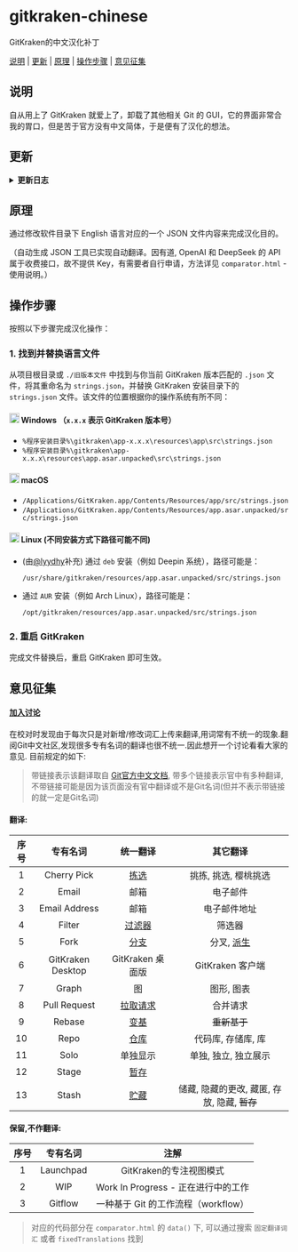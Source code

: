 # gitkraken-chinese

GitKraken的中文汉化补丁

[说明](#说明) | [更新](#更新) | [原理](#原理) | [操作步骤](#操作步骤) | [意见征集](#意见征集)

## 说明

自从用上了 GitKraken 就爱上了，卸载了其他相关 Git 的 GUI，它的界面非常合我的胃口，但是苦于官方没有中文简体，于是便有了汉化的想法。

## 更新

<details>
<summary>
<strong>更新日志</strong>
</summary>

|          日期           | 更新内容                                                            |                                                               感谢                                                               |
|:---------------------:|-----------------------------------------------------------------|:------------------------------------------------------------------------------------------------------------------------------:|
|      2025.02.11       | 接入 DeepSeek API                                                 |                                           [@YuanXiQWQ](https://github.com/YuanXiQWQ)                                           |
| 2024.02.27-2025.03.12 | 适配 9.12.0-10.8.0 版本                                             |                                           [@YuanXiQWQ](https://github.com/YuanXiQWQ)                                           |
|      2025.01.22       | 更新 OpenAI 模型选项并完善提示词, 修复差异比较逻辑无法检测删减与内容修改的问题并保留空行, 优化可视化对比和界面交互 |                                           [@YuanXiQWQ](https://github.com/YuanXiQWQ)                                           |
|      2025.01.20       | 根据 10.6.1 版本进行校对&修订                                             |                                           [@YuanXiQWQ](https://github.com/YuanXiQWQ)                                           |
|      2024.09.10       | 接入 OpenAI API, 更新、优化使用说明和页面交互, 新增文件上传/下载功能                      |                                           [@YuanXiQWQ](https://github.com/YuanXiQWQ)                                           |
|      2024.09.09       | 适配 10.3.0 版本                                                    | [@FXDYJ](https://github.com/FXDYJ) / [@Slinet6056](https://github.com/Slinet6056) / [@YuanXiQWQ](https://github.com/YuanXiQWQ) |
|      2024.02.27       | 明晰 compare.html 的使用说明和操作界面，可视化有道 API 配置，添加关于有道 API 的描述文件        |                                           [@YuanXiQWQ](https://github.com/YuanXiQWQ)                                           |
|      2024.02.27       | 适配 9.11.1 版本                                                    |                                             [@Jaffrez](https://github.com/Jaffrez)                                             |
|      2024.02.27       | 适配 9.5.1 版本                                                     |                                             [@buck178](https://github.com/buck178)                                             |
|      2023.09.11       | 适配 9.5.1 版本                                                     |                                           [@star-andy](https://github.com/star-andy)                                           |
|      2021.12.17       | 新增可视化对比，接入有道翻译 API                                              |                                        [@TanxiangCode](https://github.com/TanxiangCode)                                        |
|      2021.03.18       | 新增对比新旧版本区别，自动生成新版本的 JSON 文件的工具 compare.html                     |                                         [@DreamSaddle](https://github.com/DreamSaddle)                                         |
|      2020.08.18       | 在 Windows 2.7.0 版本 测试通过                                         |                                         [@Black-Spree](https://github.com/Black-Spree)                                         |
|      2019.10.01       | 在 macOS 10.14 GitKraken 6.2.0 测试通过                              |                                               [@yk47g](https://github.com/yk47g)                                               |

</details>

## 原理

通过修改软件目录下 English 语言对应的一个 JSON 文件内容来完成汉化目的。

（自动生成 JSON 工具已实现自动翻译。因有道, OpenAI 和 DeepSeek 的 API 属于收费接口，故不提供 Key，有需要者自行申请，方法详见 `comparator.html` - 使用说明。）

## 操作步骤

按照以下步骤完成汉化操作：

### 1. 找到并替换语言文件

从项目根目录或 `./旧版本文件` 中找到与你当前 GitKraken 版本匹配的 `.json` 文件，将其重命名为 `strings.json`，并替换
GitKraken 安装目录下的 `strings.json` 文件。该文件的位置根据你的操作系统有所不同：

#### <img src="https://upload.wikimedia.org/wikipedia/commons/thumb/5/5f/Windows_logo_-_2012.svg/1280px-Windows_logo_-_2012.svg.png" alt="Windows Icon" style="width: 18px; height: 18px;"> Windows （`x.x.x` 表示 GitKraken 版本号）

- `%程序安装目录%\gitkraken\app-x.x.x\resources\app\src\strings.json`
- `%程序安装目录%\gitkraken\app-x.x.x\resources\app.asar.unpacked\src\strings.json`

#### <img src="https://cdn-icons-png.flaticon.com/512/2/2235.png" alt="macOS Icon" style="width: 18px; height: 18px;"> macOS

- `/Applications/GitKraken.app/Contents/Resources/app/src/strings.json`
- `/Applications/GitKraken.app/Contents/Resources/app.asar.unpacked/src/strings.json`

#### <img src="https://upload.wikimedia.org/wikipedia/commons/thumb/3/35/Tux.svg/1024px-Tux.svg.png" alt="Linux Icon" style="width: 18px; height: 18px;"> Linux (不同安装方式下路径可能不同)

- (由[@lyydhy](https://github.com/lyydhy)补充) 通过 `deb` 安装（例如 Deepin 系统），路径可能是：

  `/usr/share/gitkraken/resources/app.asar.unpacked/src/strings.json`
- 通过 `AUR` 安装（例如 Arch Linux），路径可能是：

  `/opt/gitkraken/resources/app.asar.unpacked/src/strings.json`

### 2. 重启 GitKraken

完成文件替换后，重启 GitKraken 即可生效。

## 意见征集

#### [加入讨论](https://github.com/yk47g/gitkraken-chinese/discussions/33)

在校对时发现由于每次只是对新增/修改词汇上传来翻译,用词常有不统一的现象.翻阅Git中文社区,发现很多专有名词的翻译也很不统一.因此想开一个讨论看看大家的意见.
目前规定的如下:
> 带链接表示该翻译取自 [Git官方中文文档](https://git-scm.com/book/zh/v2),
> 带多个链接表示官中有多种翻译,
> 不带链接可能是因为该页面没有官中翻译或不是Git名词(但并不表示带链接的就一定是Git名词)

#### 翻译:

| 序号 |       专有名词        |                                                                                               统一翻译                                                                                                |                                                                            其它翻译                                                                            |
|:--:|:-----------------:|:-------------------------------------------------------------------------------------------------------------------------------------------------------------------------------------------------:|:----------------------------------------------------------------------------------------------------------------------------------------------------------:|
| 1  |    Cherry Pick    |                                   [拣选](https://git-scm.com/book/zh/v2/%e5%88%86%e5%b8%83%e5%bc%8f-Git-%e7%bb%b4%e6%8a%a4%e9%a1%b9%e7%9b%ae#_rebase_cherry_pick)                                   |                                                                        挑拣, 挑选, 樱桃挑选                                                                        |
| 2  |       Email       |                                                                                                邮箱                                                                                                 |                                                                            电子邮件                                                                            |
| 3  |   Email Address   |                                                                                                邮箱                                                                                                 |                                                                           电子邮件地址                                                                           |
| 4  |      Filter       |         [过滤器](https://git-scm.com/book/zh/v2/Git-%E5%9F%BA%E7%A1%80-%E6%9F%A5%E7%9C%8B%E6%8F%90%E4%BA%A4%E5%8E%86%E5%8F%B2.html#_%E9%99%90%E5%88%B6%E8%BE%93%E5%87%BA%E9%95%BF%E5%BA%A6)          |                                                                            筛选器                                                                             |
| 5  |       Fork        |                                   [分支](https://git-scm.com/book/zh/v2/GitHub-%E5%AF%B9%E9%A1%B9%E7%9B%AE%E5%81%9A%E5%87%BA%E8%B4%A1%E7%8C%AE.html#_github_flow)                                   | 分叉, [派生](https://git-scm.com/book/zh/v2/GitHub-%E5%AF%B9%E9%A1%B9%E7%9B%AE%E5%81%9A%E5%87%BA%E8%B4%A1%E7%8C%AE.html#_%E6%B4%BE%E7%94%9F%E9%A1%B9%E7%9B%AE) |
| 6  | GitKraken Desktop |                                                                                           GitKraken 桌面版                                                                                           |                                                                       GitKraken 客户端                                                                        |
| 7  |       Graph       |                                                                                                 图                                                                                                 |                                                                           图形, 图表                                                                           |
| 8  |   Pull Request    |            [拉取请求](https://git-scm.com/book/zh/v2/GitHub-%E5%AF%B9%E9%A1%B9%E7%9B%AE%E5%81%9A%E5%87%BA%E8%B4%A1%E7%8C%AE.html#_%E5%88%9B%E5%BB%BA%E6%8B%89%E5%8F%96%E8%AF%B7%E6%B1%82)             |                                                                            合并请求                                                                            |
| 9  |      Rebase       |                                                          [变基](https://git-scm.com/book/zh/v2/Git-%E5%88%86%E6%94%AF-%E5%8F%98%E5%9F%BA)                                                           |                                                                          ~~重新基于~~                                                                          |
| 10 |       Repo        | [仓库](https://git-scm.com/book/zh/v2/%E5%88%86%E5%B8%83%E5%BC%8F-Git-%E5%88%86%E5%B8%83%E5%BC%8F%E5%B7%A5%E4%BD%9C%E6%B5%81%E7%A8%8B.html#_%E9%9B%86%E4%B8%AD%E5%BC%8F%E5%B7%A5%E4%BD%9C%E6%B5%81) |                                                                        代码库, 存储库, 库                                                                         |
| 11 |       Solo        |                                                                                               单独显示                                                                                                |                                                                        单独, 独立, 独立展示                                                                        |
| 12 |       Stage       |                                             [暂存](https://git-scm.com/book/zh/v2/Git-%E5%B7%A5%E5%85%B7-%E4%BA%A4%E4%BA%92%E5%BC%8F%E6%9A%82%E5%AD%98)                                             |                                                                                                                                                            |
| 13 |       Stash       |                                             [贮藏](https://git-scm.com/book/zh/v2/Git-%E5%B7%A5%E5%85%B7-%E8%B4%AE%E8%97%8F%E4%B8%8E%E6%B8%85%E7%90%86)                                             |                                                               储藏, 隐藏的更改, 藏匿, 存放, 隐藏, ~~暂存~~                                                                |

#### 保留,不作翻译:

| 序号 |   专有名词    |             注解              |
|:--:|:---------:|:---------------------------:|
| 1  | Launchpad |      GitKraken的专注视图模式       |
| 2  |    WIP    | Work In Progress - 正在进行中的工作 |
| 3  |  Gitflow  |  一种基于 Git 的工作流程（workflow）   |

> 对应的代码部分在 `comparator.html` 的 `data()` 下, 可以通过搜索 `固定翻译词汇` 或者 `fixedTranslations` 找到